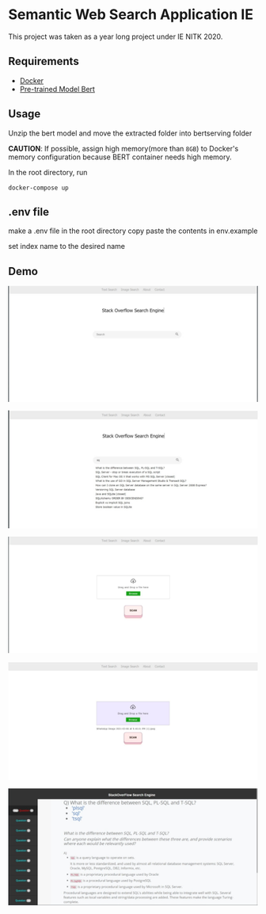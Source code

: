 # Semantic Web Search Application IE
This project was taken as a year long project under IE NITK 2020.

## Requirements
- [Docker](https://docs.docker.com/engine/install/)
- [Pre-trained Model Bert](https://storage.googleapis.com/bert_models/2018_10_18/cased_L-12_H-768_A-12.zip)

## Usage
Unzip the bert model and move the extracted folder into bertserving folder

**CAUTION**: If possible, assign high memory(more than `8GB`) to Docker's memory configuration because BERT container needs high memory.

In the root directory, run

```
docker-compose up
```

## .env file

make a .env file in the root directory
copy paste the contents in env.example

set index name to the desired name

## Demo

![](images/demo_image(1).jpeg)

![](images/demo_image(2).jpeg)

![](images/demo_image(3).jpeg)

![](images/demo_image(4).jpeg)

![](images/demo_image(5).jpeg)
